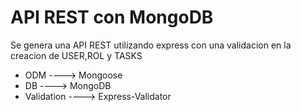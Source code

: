 # API REST con MongoDB
Se genera una API REST utilizando express con una validacion en la creacion de USER,ROL y TASKS

- ODM ----> Mongoose
- DB  ----> MongoDB
- Validation ----> Express-Validator
